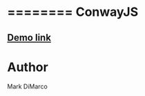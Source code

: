 ========
ConwayJS
========

[Demo link](http://markmarkoh.com/rhok/)
----



Author
======
Mark DiMarco


